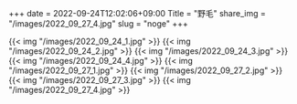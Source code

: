+++
date  = 2022-09-24T12:02:06+09:00
Title = "野毛"
share_img = "/images/2022_09_27_4.jpg"
slug = "noge"
+++

{{< img "/images/2022_09_24_1.jpg" >}}
{{< img "/images/2022_09_24_2.jpg" >}}
{{< img "/images/2022_09_24_3.jpg" >}}
{{< img "/images/2022_09_24_4.jpg" >}}
{{< img "/images/2022_09_27_1.jpg" >}}
{{< img "/images/2022_09_27_2.jpg" >}}
{{< img "/images/2022_09_27_3.jpg" >}}
{{< img "/images/2022_09_27_4.jpg" >}}